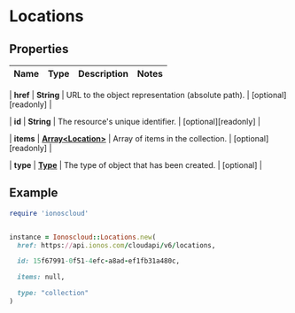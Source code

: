 # Locations

## Properties

| Name | Type | Description | Notes |
| ---- | ---- | ----------- | ----- |

| **href** | **String** | URL to the object representation (absolute path). | [optional][readonly] |

| **id** | **String** | The resource&#39;s unique identifier. | [optional][readonly] |

| **items** | [**Array&lt;Location&gt;**](Location.md) | Array of items in the collection. | [optional][readonly] |

| **type** | [**Type**](Type.md) | The type of object that has been created. | [optional] |

## Example

```ruby
require 'ionoscloud'


instance = Ionoscloud::Locations.new(
  href: https://api.ionos.com/cloudapi/v6/locations,

  id: 15f67991-0f51-4efc-a8ad-ef1fb31a480c,

  items: null,

  type: "collection"
)
```

